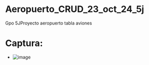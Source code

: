 # Aeropuerto_CRUD_23_oct_24_5j
Gpo 5JProyecto aeropuerto tabla aviones

# Captura:
- ![image](https://github.com/user-attachments/assets/93a94320-ba3b-44a1-9051-a7a58bbf3bcd)

